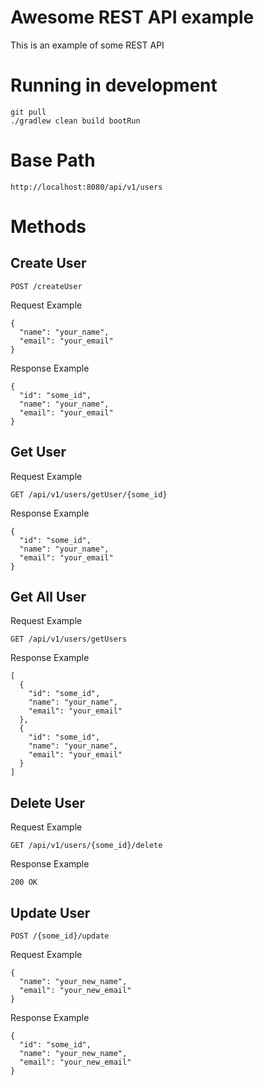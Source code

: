 # Awesome REST API example

This is an example of some REST API

# Running in development

```
git pull
./gradlew clean build bootRun
```

# Base Path
```
http://localhost:8080/api/v1/users
```

# Methods
## Create User
```
POST /createUser
```
 Request Example
```
{
  "name": "your_name",
  "email": "your_email"
}
```
 Response Example

```
{
  "id": "some_id",
  "name": "your_name",
  "email": "your_email"
}
```

## Get User

 Request Example
```
GET /api/v1/users/getUser/{some_id}
```
 Response Example

```
{
  "id": "some_id",
  "name": "your_name",
  "email": "your_email"
}
```
## Get All User

 Request Example
```
GET /api/v1/users/getUsers
```
 Response Example

```
[
  {
    "id": "some_id",
    "name": "your_name",
    "email": "your_email"
  },
  {
    "id": "some_id",
    "name": "your_name",
    "email": "your_email"
  }
]
```
## Delete User
 Request Example
```
GET /api/v1/users/{some_id}/delete
```
 Response Example

```
200 OK
```
## Update User
```
POST /{some_id}/update
```
 Request Example
```
{
  "name": "your_new_name",
  "email": "your_new_email"
}
```
 Response Example

```
{
  "id": "some_id",
  "name": "your_new_name",
  "email": "your_new_email"
}
```